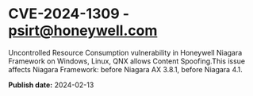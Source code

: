 # CVE-2024-1309 - psirt@honeywell.com

Uncontrolled Resource Consumption vulnerability in Honeywell Niagara Framework on Windows, Linux, QNX allows Content Spoofing.This issue affects Niagara Framework: before Niagara AX 3.8.1, before Niagara 4.1.



**Publish date:** 2024-02-13
